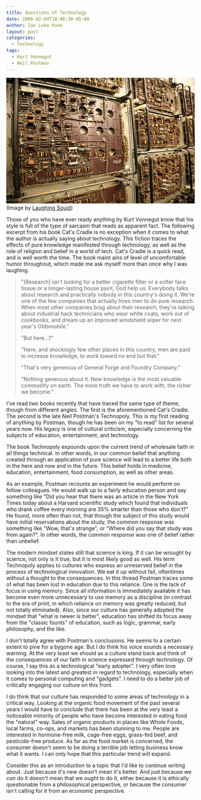 ```yaml
---
title: Questions of Technology
date: 2006-02-04T18:06:30-05:00
author: Ian Luke Kane
layout: post
categories:
  - Technology
tags:
  - Kurt Vonnegut
  - Neil Postman
---
```


![(Laughing Squid)](/assets/computer.jpg)  
(Image by [Laughing Squid](http://www.flickr.com/photos/laughingsquid/102688583/sizes/z/in/photostream))

Those of you who have ever ready anything by Kurt Vonnegut know that his
style is full of the type of sarcasm that reads as apparent fact. The
following excerpt from his book Cat's Cradle is no exception when it
comes to what the author is actually saying about technology. This
fiction traces the effects of pure knowledge manifested through
technology, as well as the role of religion and belief in a world of
tech. Cat's Cradle is a quick read, and is well worth the time. The book
maint ains of level of uncomfortable humor throughout, which made me ask
myself more than once why I was laughing.

> "[Research] isn't looking for a better cigarette filter or a softer
> face tissue or a longer-lasting house paint, God help us. Everybody
> talks about research and practically nobody in this country's doing
> it. We're one of the few companies that actually hires men to do pure
> research. When most other companies brag about their research, they're
> talking about industrial hack technicians who wear white coats, work
> out of cookbooks, and dream up an improved windshield wiper for next
> year's Oldsmobile."
> 
> "But here...?"
> 
> "Here, and shockingly few other places in this country, men are paid
> to increase knowledge, to work toward no end but that."
> 
> "That's very generous of General Forge and Foundry Company."
> 
> "Nothing generous about it. New knowledge is the most valuable
> commodity on earth. The more truth we have to work with, the richer we
> become."

I've read two books recently that have traced the same type of theme,
though from different angles. The first is the aforementioned Cat's
Cradle. The second is the late Neil Postman's Technopoly. This is my
first reading of anything by Postman, though he has been on my "to read"
list for several years now. His legacy is one of cultural criticism,
especially concerning the subjects of education, entertainment, and
technology.

The book Technopoly expounds upon the current trend of wholesale faith
in all things technical. In other words, in our common belief that
anything created through an application of pure science will lead to a
better life both in the here and now and in the future. This belief
holds in medicine, education, entertainment, food consumption, as well
as other areas.

As an example, Postman recounts an experiment he would perform on fellow
colleagues. He would walk up to a fairly education person and say
something like "Did you hear that there was an article in the New York
Times today about a Harvard scientific study which found that
individuals who drank coffee every morning are 35% smarter than those
who don't?" He found, more often than not, that though the subject of
this study would have initial reservations about the study, the common
response was something like "Wow, that's strange", or "Where did you say
that study was from again?". In other words, the common response was one
of belief rather than unbelief.

The modern mindset states still that science is king. If it can be
wrought by science, not only is it true, but it is most likely good as
well. His term Technopoly applies to cultures who express an unreserved
belief in the process of technological innovation. We eat it up without
fail, oftentimes without a thought to the consequences. In this thread
Postman traces some of what has been lost in education due to this
reliance. One is the lack of focus in using memory. Since all
information is immediately available it has become even more unnecessary
to use memory as a discipline (in contrast to the era of print, in which
reliance on memory was greatly reduced, but not totally eliminated).
Also, since our culture has generally adopted the mindset that "what is
newer is better", education has shifted its focus away from the "classic
founts" of education, such as logic, grammar, early philosophy, and the
like.

I don't totally agree with Postman's conclusions. He seems to a certain
extent to pine for a bygone age. But I do think his voice sounds a
necessary warning. At the very least we should as a culture stand back
and think of the consequences of our faith in science expressed through
technology. Of course, I say this as a technological "early adopter". I
very often love looking into the latest and greatest in regard to
technology, especially when it comes to personal computing and
"gadgets". I need to do a better job of critically engaging our culture
on this front.

I do think that our culture has responded to some areas of technology in
a critical way. Looking at the organic food movement of the past several
years I would have to conclude that there has been at the very least a
noticeable minority of people who have become interested in eating food
the "natural" way. Sales of organic products in places like Whole Foods,
local farms, co-ops, and markets has been stunning to me. People are
interested in hormone-free milk, cage-free eggs, grass-fed beef, and
pesticide-free produce. As far as the food market is concerned, the
consumer doesn't seem to be doing a terrible job letting business know
what it wants. I can only hope that this particular trend will expand.

Consider this as an introduction to a topic that I'd like to continue
writing about. Just because it's new doesn't mean it's better. And just
because we _can_ do it doesn't mean that we _ought_ to do it, either
because it is ethically questionable from a philosophical perspective,
or because the consumer isn't calling for it from an economic
perspective.